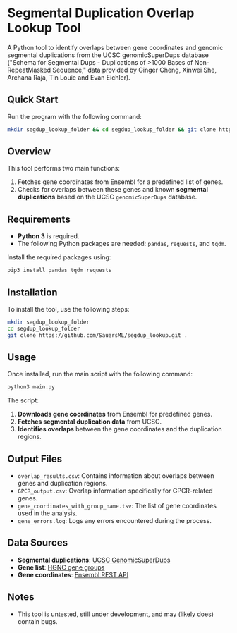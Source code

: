 # Segmental Duplication Overlap Lookup Tool

A Python tool to identify overlaps between gene coordinates and genomic segmental duplications from the UCSC genomicSuperDups database ("Schema for Segmental Dups - Duplications of >1000 Bases of Non-RepeatMasked Sequence," data provided by Ginger Cheng, Xinwei She, Archana Raja, Tin Louie and Evan Eichler).

## Quick Start

Run the program with the following command:
```bash
mkdir segdup_lookup_folder && cd segdup_lookup_folder && git clone https://github.com/SauersML/segdup_lookup.git . && python3 main.py
```

## Overview

This tool performs two main functions:
1. Fetches gene coordinates from Ensembl for a predefined list of genes.
2. Checks for overlaps between these genes and known **segmental duplications** based on the UCSC `genomicSuperDups` database.

## Requirements

- **Python 3** is required.
- The following Python packages are needed: `pandas`, `requests`, and `tqdm`.
  
Install the required packages using:
```bash
pip3 install pandas tqdm requests
```

## Installation

To install the tool, use the following steps:
```bash
mkdir segdup_lookup_folder
cd segdup_lookup_folder
git clone https://github.com/SauersML/segdup_lookup.git .
```

## Usage

Once installed, run the main script with the following command:
```bash
python3 main.py
```

The script:
1. **Downloads gene coordinates** from Ensembl for predefined genes.
2. **Fetches segmental duplication data** from UCSC.
3. **Identifies overlaps** between the gene coordinates and the duplication regions.

## Output Files

- `overlap_results.csv`: Contains information about overlaps between genes and duplication regions.
- `GPCR_output.csv`: Overlap information specifically for GPCR-related genes.
- `gene_coordinates_with_group_name.tsv`: The list of gene coordinates used in the analysis.
- `gene_errors.log`: Logs any errors encountered during the process.

## Data Sources

- **Segmental duplications**: [UCSC GenomicSuperDups](https://hgdownload.cse.ucsc.edu/goldenpath/hg38/database/genomicSuperDups.txt.gz)
- **Gene list**: [HGNC gene groups](https://www.genenames.org/cgi-bin/genegroup/download?id=2054&type=branch)
- **Gene coordinates**: [Ensembl REST API](https://rest.ensembl.org/lookup/id/{ensembl_id}?content-type=application/json)

## Notes
- This tool is untested, still under development, and may (likely does) contain bugs.
